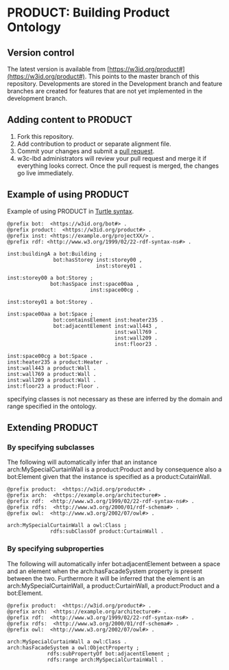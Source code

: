 # PRODUCT: Building Product Ontology

## Version control
The latest version is available from [https://w3id.org/product#](https://w3id.org/product#). This points to the master branch of this repository.
Developments are stored in the Development branch and feature branches are created for features that are not yet implemented in the development branch.

## Adding content to PRODUCT
1. Fork this repository. 
2. Add contribution to product or separate alignment file.
3. Commit your changes and submit a [pull request](https://github.com/perma-id/w3id.org/pulls).
4. w3c-lbd administrators will review your pull request and merge it if everything looks correct. Once the pull request is merged, the changes go live immediately.

## Example of using PRODUCT

Example of using PRODUCT in [Turtle syntax](https://www.w3.org/TeamSubmission/turtle/).
```turtle
@prefix bot:  <https://w3id.org/bot#> .
@prefix product:  <https://w3id.org/product#> .
@prefix inst: <https://example.org/projectXX/> .
@prefix rdf: <http://www.w3.org/1999/02/22-rdf-syntax-ns#> .

inst:buildingA a bot:Building ;
               bot:hasStorey inst:storey00 ,
                             inst:storey01 .
							 
inst:storey00 a bot:Storey ;
              bot:hasSpace inst:space00aa ,
                           inst:space00cg .
						   
inst:storey01 a bot:Storey .

inst:space00aa a bot:Space ;
               bot:containsElement inst:heater235 .
               bot:adjacentElement inst:wall443 ,
                                   inst:wall769 .
                                   inst:wall209 .
                                   inst:floor23 .
								   
inst:space00cg a bot:Space .
inst:heater235 a product:Heater .
inst:wall443 a product:Wall .
inst:wall769 a product:Wall .
inst:wall209 a product:Wall .
inst:floor23 a product:Floor .
```
specifying classes is not necessary as these are inferred by the domain and range specified in the ontology.

## Extending PRODUCT
### By specifying subclasses
The following will automatically infer that an instance arch:MySpecialCurtainWall is a product:Product and by consequence also a bot:Element given that the instance is specified as a product:CutainWall.
```turtle
@prefix product:  <https://w3id.org/product#> .
@prefix arch:  <https://example.org/architecture#> .
@prefix rdf:  <http://www.w3.org/1999/02/22-rdf-syntax-ns#> .
@prefix rdfs:  <http://www.w3.org/2000/01/rdf-schema#> .
@prefix owl:  <http://www.w3.org/2002/07/owl#> .

arch:MySpecialCurtainWall a owl:Class ;
              rdfs:subClassOf product:CurtainWall .
```
### By specifying subproperties
The following will automatically infer bot:adjacentElement between a space and an element when the arch:hasFacadeSystem property is present between the two. Furthermore it will be inferred that the element is an arch:MySpecialCurtainWall, a product:CurtainWall, a product:Product and a bot:Element.
```turtle
@prefix product:  <https://w3id.org/product#> .
@prefix arch:  <https://example.org/architecture#> .
@prefix rdf:  <http://www.w3.org/1999/02/22-rdf-syntax-ns#> .
@prefix rdfs:  <http://www.w3.org/2000/01/rdf-schema#> .
@prefix owl:  <http://www.w3.org/2002/07/owl#> .

arch:MySpecialCurtainWall a owl:Class .
arch:hasFacadeSystem a owl:ObjectProperty ;
             rdfs:subPropertyOf bot:adjacentElement ;
             rdfs:range arch:MySpecialCurtainWall .
```
